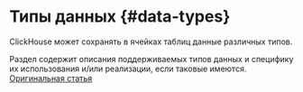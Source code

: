 # Типы данных {#data-types}

ClickHouse может сохранять в ячейках таблиц данные различных типов.

Раздел содержит описания поддерживаемых типов данных и специфику их использования и/или реализации, если таковые имеются.
[Оригинальная статья](https://clickhouse.tech/docs/ru/data_types/) <!--hide-->
